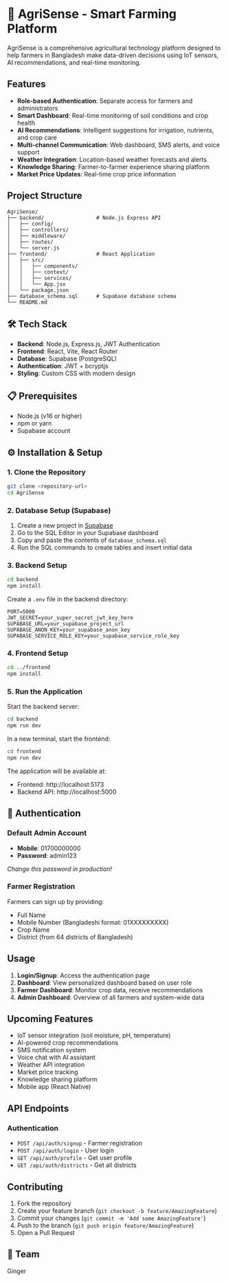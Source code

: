 # 🌾 AgriSense - Smart Farming Platform

AgriSense is a comprehensive agricultural technology platform designed to help farmers in Bangladesh make data-driven decisions using IoT sensors, AI recommendations, and real-time monitoring.

## Features

- **Role-based Authentication**: Separate access for farmers and administrators
- **Smart Dashboard**: Real-time monitoring of soil conditions and crop health
- **AI Recommendations**: Intelligent suggestions for irrigation, nutrients, and crop care
- **Multi-channel Communication**: Web dashboard, SMS alerts, and voice support
- **Weather Integration**: Location-based weather forecasts and alerts
- **Knowledge Sharing**: Farmer-to-farmer experience sharing platform
- **Market Price Updates**: Real-time crop price information

## Project Structure

```
AgriSense/
├── backend/                 # Node.js Express API
│   ├── config/
│   ├── controllers/
│   ├── middleware/
│   ├── routes/
│   └── server.js
├── frontend/                # React Application
│   ├── src/
│   │   ├── components/
│   │   ├── context/
│   │   ├── services/
│   │   └── App.jsx
│   └── package.json
├── database_schema.sql      # Supabase database schema
└── README.md
```

## 🛠️ Tech Stack

- **Backend**: Node.js, Express.js, JWT Authentication
- **Frontend**: React, Vite, React Router
- **Database**: Supabase (PostgreSQL)
- **Authentication**: JWT + bcryptjs
- **Styling**: Custom CSS with modern design

## 📋 Prerequisites

- Node.js (v16 or higher)
- npm or yarn
- Supabase account

## ⚙️ Installation & Setup

### 1. Clone the Repository
```bash
git clone <repository-url>
cd AgriSense
```

### 2. Database Setup (Supabase)

1. Create a new project in [Supabase](https://supabase.com)
2. Go to the SQL Editor in your Supabase dashboard
3. Copy and paste the contents of `database_schema.sql`
4. Run the SQL commands to create tables and insert initial data

### 3. Backend Setup

```bash
cd backend
npm install
```

Create a `.env` file in the backend directory:
```env
PORT=5000
JWT_SECRET=your_super_secret_jwt_key_here
SUPABASE_URL=your_supabase_project_url
SUPABASE_ANON_KEY=your_supabase_anon_key
SUPABASE_SERVICE_ROLE_KEY=your_supabase_service_role_key
```

### 4. Frontend Setup

```bash
cd ../frontend
npm install
```

### 5. Run the Application

Start the backend server:
```bash
cd backend
npm run dev
```

In a new terminal, start the frontend:
```bash
cd frontend
npm run dev
```

The application will be available at:
- Frontend: http://localhost:5173
- Backend API: http://localhost:5000

## 🔐 Authentication

### Default Admin Account
- **Mobile**: 01700000000
- **Password**: admin123

*Change this password in production!*

### Farmer Registration
Farmers can sign up by providing:
- Full Name
- Mobile Number (Bangladeshi format: 01XXXXXXXXX)
- Crop Name
- District (from 64 districts of Bangladesh)

##  Usage

1. **Login/Signup**: Access the authentication page
2. **Dashboard**: View personalized dashboard based on user role
3. **Farmer Dashboard**: Monitor crop data, receive recommendations
4. **Admin Dashboard**: Overview of all farmers and system-wide data

## Upcoming Features

- IoT sensor integration (soil moisture, pH, temperature)
- AI-powered crop recommendations
- SMS notification system
- Voice chat with AI assistant
- Weather API integration
- Market price tracking
- Knowledge sharing platform
- Mobile app (React Native)

## API Endpoints

### Authentication
- `POST /api/auth/signup` - Farmer registration
- `POST /api/auth/login` - User login
- `GET /api/auth/profile` - Get user profile
- `GET /api/auth/districts` - Get all districts

## Contributing

1. Fork the repository
2. Create your feature branch (`git checkout -b feature/AmazingFeature`)
3. Commit your changes (`git commit -m 'Add some AmazingFeature'`)
4. Push to the branch (`git push origin feature/AmazingFeature`)
5. Open a Pull Request


## 👥 Team

Ginger

